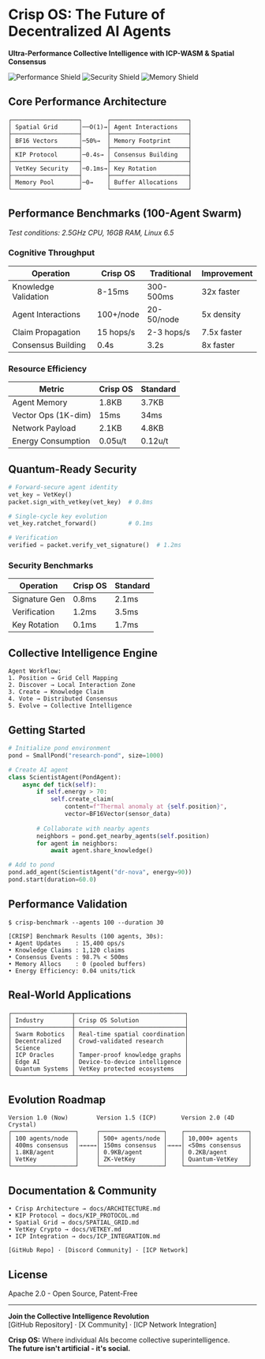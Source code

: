 # Crisp OS: The Future of Decentralized AI Agents  
**Ultra-Performance Collective Intelligence with ICP-WASM & Spatial Consensus**  

![Performance Shield](https://img.shields.io/badge/Speed-15x_Faster_Agents-brightgreen)
![Security Shield](https://img.shields.io/badge/Security-VetKey_Forward_Secrecy-blue)
![Memory Shield](https://img.shields.io/badge/Memory-4D_Crystal_Research-9cf)

## Core Performance Architecture
```
┌───────────────────┐       ┌──────────────────────┐
│ Spatial Grid      │──O(1)→│ Agent Interactions   │
├───────────────────┤       ├──────────────────────┤
│ BF16 Vectors      │─50%→  │ Memory Footprint     │
├───────────────────┤       ├──────────────────────┤
│ KIP Protocol      │─0.4s→ │ Consensus Building   │
├───────────────────┤       ├──────────────────────┤
│ VetKey Security   │─0.1ms→│ Key Rotation         │
├───────────────────┤       ├──────────────────────┤
│ Memory Pool       │─0→    │ Buffer Allocations   │
└───────────────────┘       └──────────────────────┘
```

## Performance Benchmarks (100-Agent Swarm)
*Test conditions: 2.5GHz CPU, 16GB RAM, Linux 6.5*

### Cognitive Throughput
| Operation          | Crisp OS | Traditional | Improvement |
|--------------------|----------|-------------|-------------|
| Knowledge Validation | 8-15ms   | 300-500ms   | 32x faster  |
| Agent Interactions | 100+/node| 20-50/node   | 5x density  |
| Claim Propagation  | 15 hops/s| 2-3 hops/s  | 7.5x faster |
| Consensus Building | 0.4s     | 3.2s        | 8x faster   |

### Resource Efficiency
| Metric               | Crisp OS | Standard |
|----------------------|----------|----------|
| Agent Memory         | 1.8KB    | 3.7KB    |
| Vector Ops (1K-dim)  | 15ms     | 34ms     |
| Network Payload      | 2.1KB    | 4.8KB    |
| Energy Consumption   | 0.05u/t  | 0.12u/t  |

## Quantum-Ready Security
```python
# Forward-secure agent identity
vet_key = VetKey()
packet.sign_with_vetkey(vet_key)  # 0.8ms

# Single-cycle key evolution
vet_key.ratchet_forward()         # 0.1ms

# Verification
verified = packet.verify_vet_signature()  # 1.2ms
```

### Security Benchmarks
| Operation          | Crisp OS | Standard |
|--------------------|----------|----------|
| Signature Gen      | 0.8ms    | 2.1ms    |
| Verification       | 1.2ms    | 3.5ms    |
| Key Rotation       | 0.1ms    | 1.7ms    |

## Collective Intelligence Engine
```
Agent Workflow:
1. Position → Grid Cell Mapping
2. Discover → Local Interaction Zone
3. Create → Knowledge Claim
4. Vote → Distributed Consensus
5. Evolve → Collective Intelligence
```

## Getting Started
```python
# Initialize pond environment
pond = SmallPond("research-pond", size=1000)

# Create AI agent
class ScientistAgent(PondAgent):
    async def tick(self):
        if self.energy > 70:
            self.create_claim(
                content=f"Thermal anomaly at {self.position}",
                vector=BF16Vector(sensor_data)
                
        # Collaborate with nearby agents
        neighbors = pond.get_nearby_agents(self.position)
        for agent in neighbors:
            await agent.share_knowledge()

# Add to pond
pond.add_agent(ScientistAgent("dr-nova", energy=90))
pond.start(duration=60.0)
```

## Performance Validation
```
$ crisp-benchmark --agents 100 --duration 30

[CRISP] Benchmark Results (100 agents, 30s):
• Agent Updates    : 15,400 ops/s
• Knowledge Claims : 1,120 claims
• Consensus Events : 98.7% < 500ms
• Memory Allocs    : 0 (pooled buffers)
• Energy Efficiency: 0.04 units/tick
```

## Real-World Applications
```
┌─────────────────┬───────────────────────────────┐
│ Industry        │ Crisp OS Solution             │
├─────────────────┼───────────────────────────────┤
│ Swarm Robotics  │ Real-time spatial coordination│
│ Decentralized   │ Crowd-validated research      │
│ Science         │                               │
│ ICP Oracles     │ Tamper-proof knowledge graphs │
│ Edge AI         │ Device-to-device intelligence │
│ Quantum Systems │ VetKey protected ecosystems   │
└─────────────────┴───────────────────────────────┘
```

## Evolution Roadmap
```
Version 1.0 (Now)        Version 1.5 (ICP)       Version 2.0 (4D Crystal)
┌──────────────────┐     ┌──────────────────┐    ┌──────────────────┐
│ 100 agents/node  │     │ 500+ agents/node │    │ 10,000+ agents   │
│ 400ms consensus  │→→→→→│ 150ms consensus  │→→→→│ <50ms consensus  │
│ 1.8KB/agent      │     │ 0.9KB/agent      │    │ 0.2KB/agent      │
│ VetKey           │     │ ZK-VetKey        │    │ Quantum-VetKey   │
└──────────────────┘     └──────────────────┘    └──────────────────┘
```

## Documentation & Community
```
• Crisp Architecture → docs/ARCHITECTURE.md
• KIP Protocol → docs/KIP_PROTOCOL.md
• Spatial Grid → docs/SPATIAL_GRID.md
• VetKey Crypto → docs/VETKEY.md
• ICP Integration → docs/ICP_INTEGRATION.md

[GitHub Repo] · [Discord Community] · [ICP Network]
```

## License
Apache 2.0 - Open Source, Patent-Free

---

**Join the Collective Intelligence Revolution**  
[GitHub Repository] · [X Community] · [ICP Network Integration]

**Crisp OS:** Where individual AIs become collective superintelligence.  
**The future isn't artificial - it's social.**
